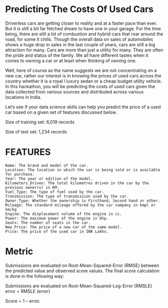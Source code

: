 # Predicting The Costs Of Used Cars

Driverless cars are getting closer to reality and at a faster pace than ever. But it is still a bit far fetched dream to have one in your garage. For the time being, there are still a lot of combustion and hybrid cars that roar around the road, for some it chills. Though the overall data on sales of automobiles shows a huge drop in sales in the last couple of years, cars are still a big attraction for many. Cars are more than just a utility for many. They are often the pride and status of the family. We all have different tastes when it comes to owning a car or at least when thinking of owning one.

Well, here of course as the name suggests we are not concentrating on a new car, rather our interest 
is in knowing the prices of used cars across the country whether it is a royal l luxury sedan or a cheap budget utility vehicle. In this hackathon, you will be predicting the costs of used cars given the data collected from various sources and distributed across various locations in India.

Let’s see if your data science skills can help you predict the price of a used car based on a given set of features discussed below.

Size of training set: 6,019 records

Size of test set: 1,234 records

# FEATURES
    Name: The brand and model of the car.
    Location: The location in which the car is being sold or is available for purchase.
    Year: The year or edition of the model.
    Kilometers_Driven: The total kilometres driven in the car by the previous owner(s) in KM.
    Fuel_Type: The type of fuel used by the car.
    Transmission: The type of transmission used by the car.
    Owner_Type: Whether the ownership is Firsthand, Second hand or other.
    Mileage: The standard mileage offered by the car company in kmpl or km/kg
    Engine: The displacement volume of the engine in cc.
    Power: The maximum power of the engine in bhp.
    Seats: The number of seats in the car.
    New_Price: The price of a new car of the same model.
    Price: The price of the used car in INR Lakhs.

# Metric
Submissions are evaluated on Root-Mean-Squared-Error (RMSE) between the predicted value and observed score values. The final score calculation is done in the following way:

Submissions are evaluated on Root-Mean-Squared-Log-Error (RMSLE) error = RMSLE (error)

Score = 1 – error.
